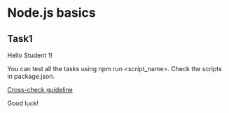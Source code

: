 # Node.js basics

## Task1

Hello Student 1!

You can test all the tasks using npm run <script_name>. Check the scripts in package.json.

[Cross-check guideline](https://github.com/AlreadyBored/nodejs-assignments/tree/main/assignments/nodejs-basics)

Good luck!
